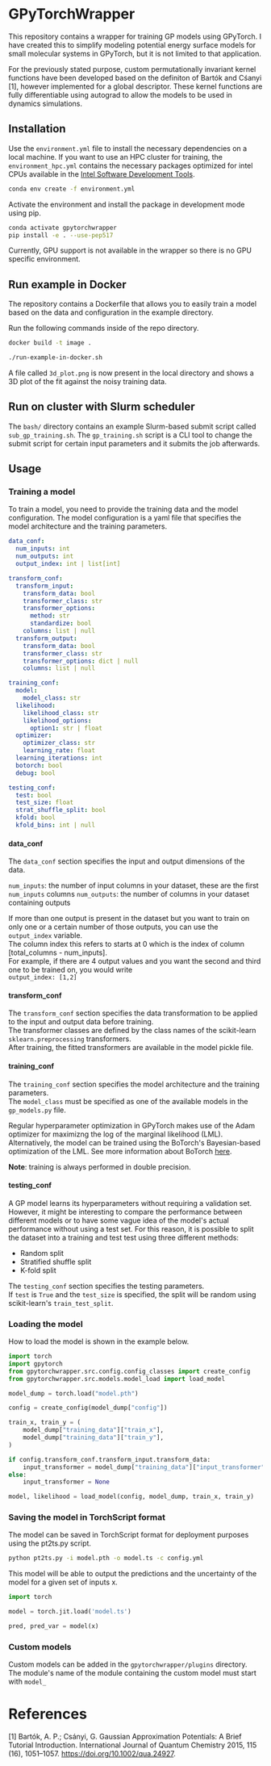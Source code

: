 # GPyTorchWrapper
This repository contains a wrapper for training GP models using GPyTorch.
I have created this to simplify modeling potential energy surface models for small molecular systems in GPyTorch, but it is not limited to that application.

For the previously stated purpose, custom permutationally invariant kernel functions have been developed based on the definiton of Bartók and Cśanyi [1], however implemented for a global descriptor.
These kernel functions are fully differentiable using autograd to allow the models to be used in dynamics simulations.
## Installation

Use the `environment.yml` file to install the necessary dependencies on a local machine.
If you want to use an HPC cluster for training, the `environment_hpc.yml` contains the necessary packages optimized for intel CPUs available in the [Intel Software Development Tools]([https://www.intel.com/content/www/us/en/docs/oneapi/installation-guide-linux/2023-0/install-intel-ai-analytics-toolkit-via-conda.html](https://www.intel.com/content/www/us/en/docs/oneapi/installation-guide-linux/2025-0/overview.html)).
```bash
conda env create -f environment.yml
```

Activate the environment and install the package in development mode using pip.

```bash
conda activate gpytorchwrapper
pip install -e . --use-pep517
```
Currently, GPU support is not available in the wrapper so there is no GPU specific environment. 

## Run example in Docker
The repository contains a Dockerfile that allows you to easily train a model based on the data and configuration in the example directory.

Run the following commands inside of the repo directory.
```bash
docker build -t image .
```
```bash
./run-example-in-docker.sh
```
A file called `3d_plot.png` is now present in the local directory and shows a 3D plot of the fit against the noisy training data. 

## Run on cluster with Slurm scheduler
The `bash/` directory contains an example Slurm-based submit script called `sub_gp_training.sh`. The `gp_training.sh` script is a CLI tool to change the submit script for certain input parameters and it submits the job afterwards.  

## Usage
### Training a model
To train a model, you need to provide the training data and the model configuration. 
The model configuration is a yaml file that specifies the model architecture and the training parameters.

```yaml
data_conf:
  num_inputs: int
  num_outputs: int
  output_index: int | list[int]

transform_conf:
  transform_input:
    transform_data: bool
    transformer_class: str
    transformer_options:
      method: str
      standardize: bool
    columns: list | null
  transform_output:
    transform_data: bool
    transformer_class: str
    transformer_options: dict | null
    columns: list | null

training_conf:
  model:
    model_class: str
  likelihood:
    likelihood_class: str
    likelihood_options:
      option1: str | float
  optimizer:
    optimizer_class: str
    learning_rate: float
  learning_iterations: int
  botorch: bool
  debug: bool

testing_conf:
  test: bool
  test_size: float
  strat_shuffle_split: bool
  kfold: bool
  kfold_bins: int | null
```
#### data_conf
The `data_conf` section specifies the input and output dimensions of the data.    

`num_inputs`: the number of input columns in your dataset, these are the first `num_inputs` columns 
`num_outputs`: the number of columns in your dataset containing outputs

If more than one output is present in the dataset but you want to train on only one or a certain number of those outputs, 
you can use the `output_index` variable.    
The column index this refers to starts at 0 which is the index of column [total_columns - num_inputs].    
For example, if there are 4 output values and you want the second and third one to be trained on, you would write    
`output_index: [1,2]`

#### transform_conf
The `transform_conf` section specifies the data transformation to be applied to the input and output data before training.    
The transformer classes are defined by the class names of the scikit-learn `sklearn.preprocessing` transformers.    
After training, the fitted transformers are available in the model pickle file. 

#### training_conf
The `training_conf` section specifies the model architecture and the training parameters.  
The `model_class` must be specified as one of the available models in the `gp_models.py` file.  

Regular hyperparameter optimization in GPyTorch makes use of the Adam optimizer for maximizng the log of the marginal likelihood (LML).
Alternatively, the model can be trained using the BoTorch's Bayesian-based optimization of the LML.
See more information about BoTorch [here](https://botorch.org/).

**Note**: training is always performed in double precision.    

#### testing_conf
A GP model learns its hyperparameters without requiring a validation set.
However, it might be interesting to compare the performance between different models or to have some vague idea of the model's actual performance without using a test set.
For this reason, it is possible to split the dataset into a training and test test using three different methods:

- Random split
- Stratified shuffle split
- K-fold split

The `testing_conf` section specifies the testing parameters.  
If `test` is `True` and the `test_size` is specified, the split will be random using scikit-learn's `train_test_split`.     

### Loading the model
How to load the model is shown in the example below.

```python
import torch
import gpytorch
from gpytorchwrapper.src.config.config_classes import create_config
from gpytorchwrapper.src.models.model_load import load_model

model_dump = torch.load("model.pth")

config = create_config(model_dump["config"])

train_x, train_y = (
    model_dump["training_data"]["train_x"],
    model_dump["training_data"]["train_y"],
)

if config.transform_conf.transform_input.transform_data:
    input_transformer = model_dump["training_data"]["input_transformer"]
else:
    input_transformer = None

model, likelihood = load_model(config, model_dump, train_x, train_y)
```

### Saving the model in TorchScript format
The model can be saved in TorchScript format for deployment purposes using the pt2ts.py script.  
```bash
python pt2ts.py -i model.pth -o model.ts -c config.yml 
```

This model will be able to output the predictions and the uncertainty of the model for a given set of inputs x.  
```python
import torch

model = torch.jit.load('model.ts')

pred, pred_var = model(x)
```
### Custom models
Custom models can be added in the `gpytorchwrapper/plugins` directory.  
The module's name of the module containing the custom model must start with `model_`

# References
[1] Bartók, A. P.; Csányi, G. Gaussian Approximation Potentials: A Brief Tutorial Introduction. International Journal of Quantum Chemistry 2015, 115 (16), 1051–1057. https://doi.org/10.1002/qua.24927.

